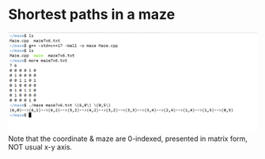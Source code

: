 # Shortest paths in a maze
![](maze.png)
Note that the coordinate & maze are 0-indexed, presented in matrix form, NOT usual x-y axis.
